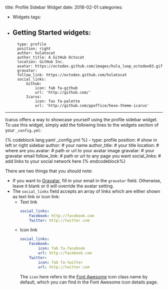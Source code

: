 title: Profile Sidebar Widget
date: 2018-02-01
categories:
- Widgets
tags:
- Getting Started
widgets:
    -
        type: profile
        position: right
        author: hulatocat
        author_title: A GitHub Octocat
        location: GitHub Inc.
        avatar: https://octodex.github.com/images/hula_loop_octodex03.gif
        gravatar: 
        follow_link: https://octodex.github.com/hulatocat
        social_links:
            Github:
                icon: fab fa-github
                url: 'http://github.com/'
            Icarus:
                icon: fas fa-palette
                url: 'http://github.com/ppoffice/hexo-theme-icarus'
---

Icarus offers a way to showcase yourself using the profile sidebar widget. To use this widget, simply add the following lines to the widgets section of your `_config.yml`:

{% codeblock lang:yaml _config.yml %}
    -
        type: profile
        position: # show in left or right sidebar
        author: # your name
        author_title: # your title
        location: # where are you
        avatar: # path or url to your avatar image
        gravatar: # your gravatar email
        follow_link: # path or url to any page you want
        social_links: # add links to your social network here
{% endcodeblock%}
<!-- more -->
There are two things that you should note:
- If you want to [Gravatar](https://en.gravatar.com/), fill in your email in the `gravatar` field. Otherwise, leave it blank or it will override the avatar setting.
- The `social_links` field accepts an array of links which are either shown as text link or icon link:
    - Text link
        ```yml
        social_links:
            Facebook: http://facebook.com
            Twitter: http://twitter.com
        ```
    - Icon link
        ```yml
        social_links:
            Facebook:
                icon: fab fa-facebook
                url: http://facebook.com
            Twitter:
                icon: fab fa-twitter
                url: http://twitter.com
        ```
        The `icon` here refers to the [Font Awesome](https://fontawesome.com/) icon class name by default, which you can find in the Font Awesome icon details page.